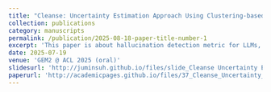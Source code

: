 ```yaml
---
title: "Cleanse: Uncertainty Estimation Approach Using Clustering-based Semantic Consistency in LLMs"
collection: publications
category: manuscripts
permalink: /publication/2025-08-18-paper-title-number-1
excerpt: 'This paper is about hallucination detection metric for LLMs, leveraging clustering algorithm in order to estimate semantic consistency between outputs effectively.'
date: 2025-07-19
venue: 'GEM2 @ ACL 2025 (oral)'
slidesurl: 'http://juminsuh.github.io/files/slide_Cleanse Uncertainty Estimation Approach Using Clustering-based Semantic Consistency in LLMs.pdf'
paperurl: 'http://academicpages.github.io/files/37_Cleanse_Uncertainty_Estimat.pdf'
---
```

